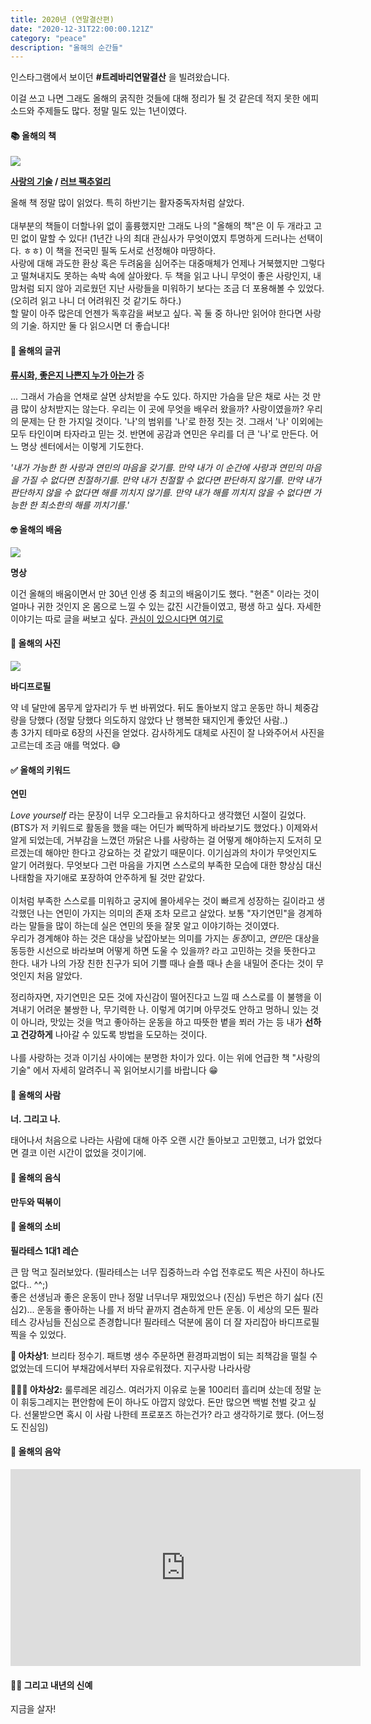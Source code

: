 ```yaml
---
title: 2020년 (연말결산편)
date: "2020-12-31T22:00:00.121Z"
category: "peace"
description: "올해의 순간들"
---
```


인스타그램에서 보이던 **#트레바리연말결산** 을 빌려왔습니다.

이걸 쓰고 나면 그래도 올해의 굵직한 것들에 대해 정리가 될 것 같은데 적지 못한 에피소드와 주제들도 많다. 정말 밀도 있는 1년이였다. 



#### 📚 올해의 책
![](./assets/book.png)

**[사랑의 기술](https://search.naver.com/search.naver?where=nexearch&sm=top_hty&fbm=0&ie=utf8&query=%EC%82%AC%EB%9E%91%EC%9D%98+%EA%B8%B0%EC%88%A0) / [러브 팩추얼리](https://book.naver.com/bookdb/book_detail.nhn?bid=15815320)**

올해 책 정말 많이 읽었다. 특히 하반기는 활자중독자처럼 살았다. <br /><br />
대부분의 책들이 더할나위 없이 훌륭했지만 그래도 나의 "올해의 책"은 이 두 개라고 고민 없이 말할 수 있다! (1년간 나의 최대 관심사가 무엇이였지 투명하게 드러나는 선택이다. ㅎㅎ) 이 책을 전국민 필독 도서로 선정해야 마땅하다. <br />
사랑에 대해 과도한 환상 혹은 두려움을 심어주는 대중매체가 언제나 거북했지만 그렇다고 떨쳐내지도 못하는 속박 속에 살아왔다. 두 책을 읽고 나니 무엇이 좋은 사랑인지, 내 맘처럼 되지 않아 괴로웠던 지난 사랑들을 미워하기 보다는 조금 더 포용해볼 수 있었다. (오히려 읽고 나니 더 어려워진 것 같기도 하다.) <br />할 말이 아주 많은데 언젠가 독후감을 써보고 싶다. 꼭 둘 중 하나만 읽어야 한다면 사랑의 기술. 하지만 둘 다 읽으시면 더 좋습니다!



#### 📝 올해의 글귀 

**[류시화, 좋은지 나쁜지 누가 아는가](https://book.naver.com/bookdb/book_detail.nhn?bid=14568664)** 중

... 그래서 가슴을 연채로 살면 상처받을 수도 있다. 하지만 가슴을 닫은 채로 사는 것 만큼 많이 상처받지는 않는다. 우리는 이 곳에 무엇을 배우러 왔을까? 사랑이였을까? 우리의 문제는 단 한 가지일 것이다. '나'의 범위를 '나'로 한정 짓는 것. 그래서 '나' 이외에는 모두 타인이며 타자라고 믿는 것. 반면에 공감과 연민은 우리를 더 큰 '나'로 만든다. 어느 명상 센터에서는 이렇게 기도한다.

 *'내가 가능한 한 사랑과 연민의 마음을 갖기를. 만약 내가 이 순간에 사랑과 연민의 마음을 가질 수 없다면 친절하기를. 만약 내가 친절할 수 없다면 판단하지 않기를. 만약 내가 판단하지 않을 수 없다면 해를 끼치지 않기를. 만약 내가 해를 끼치지 않을 수 없다면 가능한 한 최소한의 해를 끼치기를.'*



#### 🤓 올해의 배움
![](./assets/meditation.png)

**명상**

이건 올해의 배움이면서 만 30년 인생 중 최고의 배움이기도 했다. "현존" 이라는 것이 얼마나 귀한 것인지 온 몸으로 느낄 수 있는 값진 시간들이였고, 평생 하고 싶다. 자세한 이야기는 따로 글을 써보고 싶다. [관심이 있으시다면 여기로](https://instagram.com/wal.8am)



#### 📸 올해의 사진

![](./assets/photo.jpeg)

**바디프로필**

약 네 달만에 몸무게 앞자리가 두 번 바뀌었다. 뒤도 돌아보지 않고 운동만 하니 체중감량을 당했다 (정말 당했다 의도하지 않았다 난 행복한 돼지인게 좋았던 사람..) <br />총 3가지 테마로 6장의 사진을 얻었다. 감사하게도 대체로 사진이 잘 나와주어서 사진을 고르는데 조금 애를 먹었다. 😅



#### ✅ 올해의 키워드

**연민**

*Love yourself* 라는 문장이 너무 오그라들고 유치하다고 생각했던 시절이 길었다. (BTS가 저 키워드로 활동을 했을 때는 어딘가 삐딱하게 바라보기도 했었다.) 이제와서 알게 되었는데, 거부감을 느꼈던 까닭은 나를 사랑하는 걸 어떻게 해야하는지 도저히 모르겠는데 해야만 한다고 강요하는 것 같았기 때문이다. 이기심과의 차이가 무엇인지도 알기 어려웠다. 무엇보다 그런 마음을 가지면 스스로의 부족한 모습에 대한 향상심 대신 나태함을 자기애로 포장하여 안주하게 될 것만 같았다.<br /><br />
이처럼 부족한 스스로를 미워하고 궁지에 몰아세우는 것이 빠르게 성장하는 길이라고 생각했던 나는 연민이 가지는 의미의 존재 조차 모르고 살았다. 보통 "자기연민"을 경계하라는 말들을 많이 하는데 실은 연민의 뜻을 잘못 알고 이야기하는 것이였다.<br />
우리가 경계해야 하는 것은 대상을 낮잡아보는 의미를 가지는 *동정*이고, *연민*은 대상을 동등한 시선으로 바라보며 어떻게 하면 도울 수 있을까? 라고 고민하는 것을 뜻한다고 한다. 내가 나의 가장 친한 친구가 되어 기쁠 때나 슬플 때나 손을 내밀어 준다는 것이 무엇인지 처음 알았다. 

정리하자면, 자기연민은 모든 것에 자신감이 떨어진다고 느낄 때 스스로를 이 불행을 이겨내기 어려운 불쌍한 나, 무기력한 나. 이렇게 여기며 아무것도 안하고 멍하니 있는 것이 아니라, 맛있는 것을 먹고 좋아하는 운동을 하고 따뜻한 볕을 쬐러 가는 등 내가 **선하고 건강하게** 나아갈 수 있도록 방법을 도모하는 것이다. <br /><br /> 나를 사랑하는 것과 이기심 사이에는 분명한 차이가 있다. 이는 위에 언급한 책 "사랑의 기술" 에서 자세히 알려주니 꼭 읽어보시기를 바랍니다 😁



#### 👫 올해의 사람 

**너. 그리고 나.** 

태어나서 처음으로 나라는 사람에 대해 아주 오랜 시간 돌아보고 고민했고, 너가 없었다면 결코 이런 시간이 없었을 것이기에.



#### 🥟 올해의 음식

**만두와 떡볶이**



#### 💸 올해의 소비

**필라테스 1대1 레슨**<br />

큰 맘 먹고 질러보았다. (필라테스는 너무 집중하느라 수업 전후로도 찍은 사진이 하나도 없다.. ^^;) <br />좋은 선생님과 좋은 운동이 만나 정말 너무너무 재밌었으나 (진심)  두번은 하기 싫다 (진심2)... 운동을 좋아하는 나를 저 바닥 끝까지 겸손하게 만든 운동. 이 세상의 모든 필라테스 강사님들 진심으로 존경합니다! 필라테스 덕분에 몸이 더 잘 자리잡아 바디프로필 찍을 수 있었다.

**🚰 아차상1**: 브리타 정수기. 패트병 생수 주문하면 환경파괴범이 되는 죄책감을 떨칠 수 없었는데 드디어 부채감에서부터 자유로워졌다. 지구사랑 나라사랑

**🤸🏻‍♀️ 아차상2:** 룰루레몬 레깅스. 여러가지 이유로 눈물 100리터 흘리며 샀는데 정말 눈이 휘둥그레지는 편안함에 돈이 하나도 아깝지 않았다. 돈만 많으면 백벌 천벌 갖고 싶다. 선물받으면 혹시 이 사람 나한테 프로포즈 하는건가? 라고 생각하기로 했다. (어느정도 진심임)



#### 🎼 올해의 음악

<iframe width="560" height="315" src="https://www.youtube.com/embed/UuV2BmJ1p_I" frameborder="0" allow="accelerometer; autoplay; clipboard-write; encrypted-media; gyroscope; picture-in-picture" allowfullscreen></iframe>





#### 👋🏻 그리고 내년의 신예

지금을 살자!

<br />

